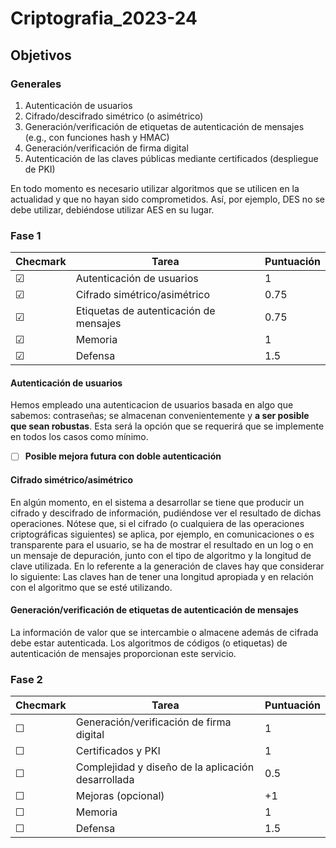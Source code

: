 # Criptografia_2023-24

## Objetivos

### Generales

1. Autenticación de usuarios
2. Cifrado/descifrado simétrico (o asimétrico)
3. Generación/verificación de etiquetas de autenticación de mensajes (e.g., con funciones hash y HMAC)
4. Generación/verificación de firma digital
5. Autenticación de las claves públicas mediante certificados (despliegue de PKI)

En todo momento es necesario utilizar algoritmos que se utilicen en la actualidad y que no hayan
sido comprometidos. Así, por ejemplo, DES no se debe utilizar, debiéndose utilizar AES en su
lugar.

### Fase 1

| Checmark | Tarea                                | Puntuación |
| -------- | ------------------------------------ | ---------- |
| &#9745;      | Autenticación de usuarios            | 1          |
| &#9745;      | Cifrado simétrico/asimétrico         | 0.75         |
| &#9745;      | Etiquetas de autenticación de mensajes| 0.75         |
|  &#9745; | Memoria                              | 1          |
|  &#9745;    | Defensa                              | 1.5          |

#### Autenticación de usuarios

Hemos empleado una autenticacion de usuarios basada en algo que sabemos: contraseñas; se almacenan convenientemente y **a
ser posible que sean robustas**. Esta será la opción que se requerirá que se implemente
en todos los casos como mínimo.

- [ ] **Posible mejora futura con doble autenticación**

#### Cifrado simétrico/asimétrico

En algún momento, en el sistema a desarrollar se tiene que producir un cifrado y descifrado de
información, pudiéndose ver el resultado de dichas operaciones. Nótese que, si el cifrado (o
cualquiera de las operaciones criptográficas siguientes) se aplica, por ejemplo, en
comunicaciones o es transparente para el usuario, se ha de mostrar el resultado en un log o en
un mensaje de depuración, junto con el tipo de algoritmo y la longitud de clave utilizada.
En lo referente a la generación de claves hay que considerar lo siguiente:
 Las claves han de tener una longitud apropiada y en relación con el algoritmo que se
esté utilizando.

#### Generación/verificación de etiquetas de autenticación de mensajes

La información de valor que se intercambie o almacene además de cifrada debe estar
autenticada. Los algoritmos de códigos (o etiquetas) de autenticación de mensajes proporcionan
este servicio.

### Fase 2

| Checmark | Tarea                                      | Puntuación |
| -------- | ------------------------------------       | ---------- |
| &#9744; | Generación/verificación de firma digital    | 1          |
| &#9744; | Certificados y PKI                          | 1          |
| &#9744; | Complejidad y diseño de la aplicación desarrollada | 0.5 |
| &#9744; | Mejoras (opcional)                          | +1         |
| &#9744; | Memoria                                     | 1          |
| &#9744; | Defensa                                     | 1.5        |
